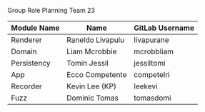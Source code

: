 
Group Role Planning Team 23

| Module Name | Name             | GitLab Username |
|-------------|------------------|-----------------|
| Renderer    | Raneldo Livapulu | livapurane      |
| Domain      | Liam Mcrobbie    | mcrobbliam      |
| Persistency | Tomin Jessil     | jessiltomi      |
| App         | Ecco Competente  | competelri      |
| Recorder    | Kevin Lee (KP)   | leekevi         |
| Fuzz        | Dominic Tomas    | tomasdomi       |

